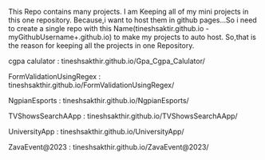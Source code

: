 This Repo contains many projects. I am Keeping all of my mini projects in this one repository. Because,i want to host them in github pages...So i need to create a single repo with this Name(tineshsaktir.github.io - myGithubUsername+.github.io) to make my projects to auto host. So,that is the reason for keeping all the projects in one Repository.

cgpa calulator : tineshsakthir.github.io/Gpa_Cgpa_Calulator/

FormValidationUsingRegex : tineshsakthir.github.io/FormValidationUsingRegex/

NgpianEsports : tineshsakthir.github.io/NgpianEsports/

TVShowsSearchAApp : tineshsakthir.github.io/TVShowsSearchAApp/

UniversityApp : tineshsakthir.github.io/UniversityApp/

ZavaEvent@2023 : tineshsakthir.github.io/ZavaEvent@2023/
